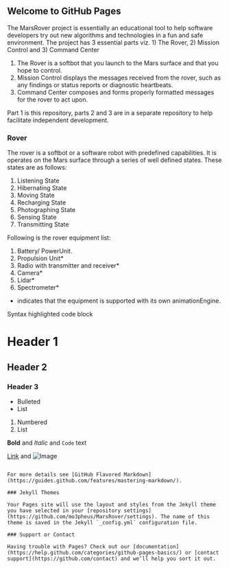 ## Welcome to GitHub Pages

The MarsRover project is essentially an educational tool to help software developers try out new algorithms and technologies in a fun and safe environment. The project has 3 essential parts viz. 1) The Rover, 2) Mission Control and 3) Command Center

1) The Rover is a softbot that you launch to the Mars surface and that you hope to control.
2) Mission Control displays the messages received from the rover, such as any findings or status reports or diagnostic heartbeats.
3) Command Center composes and forms properly formatted messages for the rover to act upon.

Part 1 is this repository, parts 2 and 3 are in a separate repository to help facilitate independent development.


### Rover

The rover is a softbot or a software robot with predefined capabilities. It is operates on the Mars surface through a series of well defined states. These states are as follows:
1) Listening State
2) Hibernating State
3) Moving State
4) Recharging State
5) Photographing State
6) Sensing State
7) Transmitting State

Following is the rover equipment list:
1) Battery/ PowerUnit.
2) Propulsion Unit*
3) Radio with transmitter and receiver*
4) Camera*
5) Lidar*
6) Spectrometer*

* indicates that the equipment is supported with its own animationEngine. 

Syntax highlighted code block

# Header 1
## Header 2
### Header 3

- Bulleted
- List

1. Numbered
2. List

**Bold** and _Italic_ and `Code` text

[Link](url) and ![Image](src)
```

For more details see [GitHub Flavored Markdown](https://guides.github.com/features/mastering-markdown/).

### Jekyll Themes

Your Pages site will use the layout and styles from the Jekyll theme you have selected in your [repository settings](https://github.com/mo3pheus/MarsRover/settings). The name of this theme is saved in the Jekyll `_config.yml` configuration file.

### Support or Contact

Having trouble with Pages? Check out our [documentation](https://help.github.com/categories/github-pages-basics/) or [contact support](https://github.com/contact) and we’ll help you sort it out.
